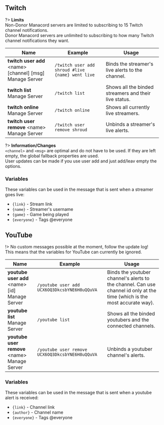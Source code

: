 ## Twitch
?> **Limits**<br>Non-Donor Manacord servers are limited to subscribing to 15 Twitch channel notifications.<br>Donor Manacord servers are unlimited to subscribing to how many Twitch channel notifications they want.

<!-- ![Twitch](_images/twitch.png ':size=100%')-->

<!-- tabs:start -->

<!-- tab:Slash Commands -->
Name              | Example           | Usage                                                                         
 ---------------- | ----------------- | ----------------------------------------------------------------------------- 
**twitch user add** \<name> [channel] [msg]<br><span class="user-permissions">Manage Server</span> | `/twitch user add shroud #live {name} went live` | Binds the streamer's live alerts to the channel.
**twitch list**<br><span class="user-permissions">Manage Server</span>   | `/twitch list`    | Shows all the binded streamers and their live status.                         
**twitch online**<br><span class="user-permissions">Manage Server</span> | `/twitch online`  | Shows all currently live streamers.                                           
**twitch user remove** \<name><br><span class="user-permissions">Manage Server</span> | `/twitch user remove shroud` | Unbinds a streamer's live alerts.
<!-- tabs:end -->
?> **Information/Changes**<br>`<channel>` and `<msg>` are optimal and do not have to be used. If they are left empty, the global fallback properties are used.<br>User updates can be made if you use user add and just add/leav empty the options.


### Variables
These variables can be used in the message that is sent when a streamer goes live:
- `{link}` - Stream link
- `{name}` - Streamer's username
- `{game}` - Game being played
- `{everyone}` - Tags @everyone


## YouTube

!> No custom messages possible at the moment, follow the update log!<br>This means that the variables for YouTube can currently be ignored.

<!-- tabs:start -->

<!-- tab:Slash Commands -->
Name              | Example           | Usage                                                                         
 ---------------- | ----------------- | -----------------------------------------------------------------------------
**youtube user add** \<name> [id]<br><span class="user-permissions">Manage Server</span> | `/youtube user add UCX6OQ3DkcsbYNE6H8uQQuVA` | Binds the youtuber channel's alerts to the channel. Can use channel id only at the time (which is the most accurate way).
**youtube list**<br><span class="user-permissions">Manage Server</span> | `/youtube list` | Shows all the binded youtubers and the connected channels.         
**youtube user remove** \<name><br><span class="user-permissions">Manage Server</span> | `/youtube user remove UCX6OQ3DkcsbYNE6H8uQQuVA` | Unbinds a youtuber channel's alerts.

<!-- tabs:end -->

### Variables
These variables can be used in the message that is sent when a youtube alert is received:
- `{link}` - Channel link
- `{author}` - Channel name
- `{everyone}` - Tags @everyone
